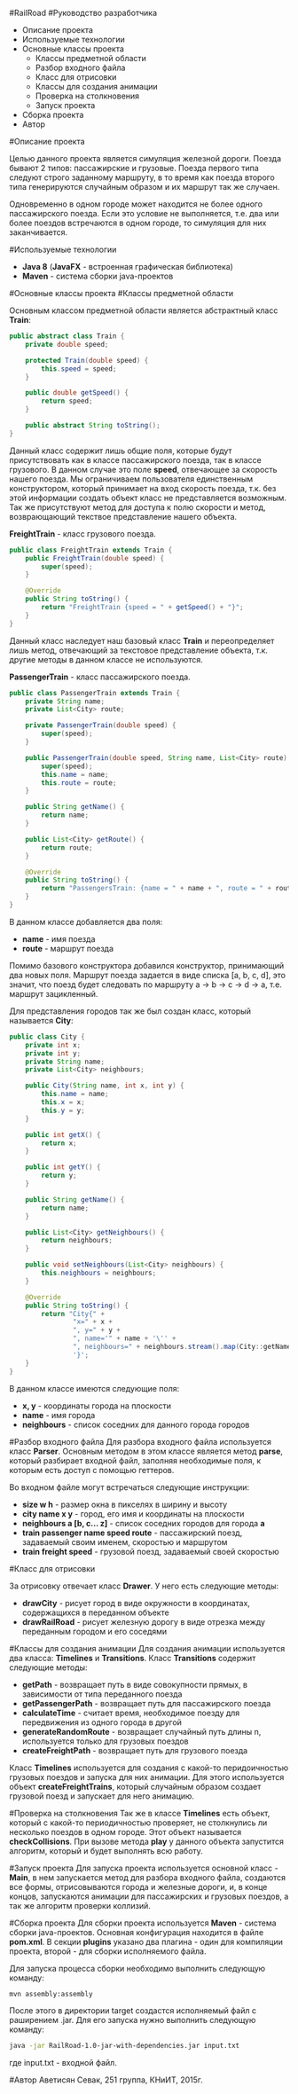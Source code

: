 #RailRoad
#Руководство разработчика

* Описание проекта
* Используемые технологии
* Основные классы проекта
    * Классы предметной области
    * Разбор входного файла
    * Класс для отрисовки
    * Классы для создания анимации
    * Проверка на столкновения
    * Запуск проекта
* Сборка проекта
* Автор
    
#Описание проекта

Целью данного проекта является симуляция железной дороги. Поезда бывают 2 типов: пассажирские и грузовые.
Поезда первого типа следуют строго заданному маршруту, в то время как поезда второго типа генерируются случайным
образом и их маршрут так же случаен.

Одновременно в одном городе может находится не более одного пассажирского поезда. Если это условие не выполняется,
т.е. два или более поездов встречаются в одном городе, то симуляция для них заканчивается.

#Используемые технологии
* **Java 8** (**JavaFX** - встроенная графическая библиотека)
* **Maven** - система сборки java-проектов

#Основные классы проекта
#Классы предметной области

Основным классом предметной области является абстрактный класс **Train**:
```java
public abstract class Train {
    private double speed;

    protected Train(double speed) {
        this.speed = speed;
    }

    public double getSpeed() {
        return speed;
    }

    public abstract String toString();
}
```

Данный класс содержит лишь общие поля, которые будут присутствовать как в классе пассажирского поезда,
так в классе грузового. В данном случае это поле **speed**, отвечающее за скорость нашего поезда.
Мы ограничиваем пользователя единственным конструктором, который принимает на вход скорость поезда, т.к. без этой
информации создать объект класс не представляется возможным. Так же присутствуют метод для доступа к полю скорости
и метод, возврающающий текствое представление нашего объекта.

**FreightTrain** - класс грузового поезда.

```java
public class FreightTrain extends Train {
    public FreightTrain(double speed) {
        super(speed);
    }

    @Override
    public String toString() {
        return "FreightTrain {speed = " + getSpeed() + "}";
    }
}
```

Данный класс наследует наш базовый класс **Train** и переопределяет лишь метод, отвечающий за текстовое представление
объекта, т.к. другие методы в данном классе не используются.

**PassengerTrain** - класс пассажирского поезда.

```java
public class PassengerTrain extends Train {
    private String name;
    private List<City> route;

    private PassengerTrain(double speed) {
        super(speed);
    }

    public PassengerTrain(double speed, String name, List<City> route) {
        super(speed);
        this.name = name;
        this.route = route;
    }

    public String getName() {
        return name;
    }

    public List<City> getRoute() {
        return route;
    }

    @Override
    public String toString() {
        return "PassengersTrain: {name = " + name + ", route = " + route.stream().map(City::getName).collect(Collectors.toList())+ "}";
    }
}
```

В данном классе добавляется два поля:
* **name** - имя поезда
* **route** - маршрут поезда

Помимо базового конструктора добавился конструктор, принимающий два новых поля.
Маршрут поезда задается в виде списка [a, b, c, d], это значит, что поезд будет следовать по маршруту a -> b -> c -> d -> a, т.е. маршрут зацикленный.

Для представления городов так же был создан класс, который называется **City**:

```java
public class City {
    private int x;
    private int y;
    private String name;
    private List<City> neighbours;

    public City(String name, int x, int y) {
        this.name = name;
        this.x = x;
        this.y = y;
    }

    public int getX() {
        return x;
    }

    public int getY() {
        return y;
    }

    public String getName() {
        return name;
    }

    public List<City> getNeighbours() {
        return neighbours;
    }

    public void setNeighbours(List<City> neighbours) {
        this.neighbours = neighbours;
    }

    @Override
    public String toString() {
        return "City{" +
                "x=" + x +
                ", y=" + y +
                ", name='" + name + '\'' +
                ", neighbours=" + neighbours.stream().map(City::getName).collect(Collectors.toList()) +
                '}';
    }
}
```

В данном классе имеются следующие поля:
* **x, y** - координаты города на плоскости
* **name** - имя города
* **neighbours** - список соседних для данного города городов

#Разбор входного файла
Для разбора входного файла используется класс **Parser**. Основным методом в этом классе является метод **parse**, который разбирает входной файл, заполняя необходимые поля, к которым есть доступ с помощью геттеров.

Во входном файле могут встречаться следующие инструкции:
* **size w h** - размер окна в пикселях в ширину и высоту
* **city name x y** - город, его имя и координаты на плоскости
* **neighbours a [b, c... z]** - список соседних городов для города **a**
* **train passenger name speed route** - пассажирский поезд, задаваемый своим именем, скоростью и маршрутом
* **train freight speed** - грузовой поезд, задаваемый своей скоростью

#Класс для отрисовки

За отрисовку отвечает класс **Drawer**. У него есть следующие методы:
* **drawCity** - рисует город в виде окружности в координатах, содержащихся в переданном объекте
* **drawRailRoad** - рисует железную дорогу в виде отрезка между переданным городом и его соседями

#Классы для создания анимации
Для создания анимации используется два класса: **Timelines** и **Transitions**.
Класс **Transitions** содержит следующие методы:
* **getPath** - возвращает путь в виде совокупности прямых, в зависимости от типа переданного поезда
* **getPassengerPath** - возвращает путь для пассажирского поезда
* **calculateTime** - считает время, необходимое поезду для передвижения из одного города в другой
* **generateRandomRoute** - возвращает случайный путь длины n, используется только для грузовых поездов
* **createFreightPath** - возвращает путь для грузового поезда

Класс **Timelines** используется для создания с какой-то перидоичностью грузовых поездов и запуска для них анимации. Для этого используется объект **createFreightTrains**, который случайным образом создает грузовой поезд и запускает для него анимацию.

#Проверка на столкновения
Так же в классе **Timelines** есть объект, который с какой-то периодичностью проверяет, не столкнулись ли несколько поездов в одном городе. Этот объект называется **checkCollisions**. При вызове метода **play** у данного объекта запустится алгоритм, который и будет выполнять всю работу.

#Запуск проекта
Для запуска проекта используется основной класс - **Main**, в нем запускается метод для разбора входного файла, создаются все формы, отрисовываются города и железные дороги, и, в конце концов, запускаются анимации для пассажирских и грузовых поездов, а так же алгоритм проверки коллизий. 

#Сборка проекта
Для сборки проекта используется **Maven** - система сборки java-проектов. Основная конфигурация находится в файле **pom.xml**. В секции **plugins** указано два плагина - один для компиляции проекта, второй - для сборки исполняемого файла.

Для запуска процесса сборки необходимо выполнить следующую команду:
```bash
mvn assembly:assembly
```

После этого в директории target создастся исполняемый файл с раширением .jar. Для его запуска нужно выполнить следующую команду:

```bash
java -jar RailRoad-1.0-jar-with-dependencies.jar input.txt
```

где input.txt - входной файл.

#Автор
Аветисян Севак, 251 группа, КНиИТ, 2015г.
